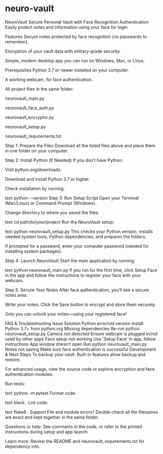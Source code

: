 # neuro-vault

NeuroVault
Secure Personal Vault with Face Recognition Authentication
Easily protect notes and information using your face for login.

Features
Secure notes protected by face recognition (no passwords to remember).

Encryption of your vault data with military-grade security.

Simple, modern desktop app you can run on Windows, Mac, or Linux.

Prerequisites
Python 3.7 or newer installed on your computer.

A working webcam, for face authentication.

All project files in the same folder:

neurovault_main.py

neurovault_face_auth.py

neurovault_encryptor.py

neurovault_setup.py

neurovault_requirements.txt

Step 1: Prepare the Files
Download all the listed files above and place them in one folder on your computer.

Step 2: Install Python (If Needed)
If you don’t have Python:

Visit python.org/downloads.

Download and install Python 3.7 or higher.

Check installation by running:

text
python --version
Step 3: Run Setup Script
Open your Terminal (Mac/Linux) or Command Prompt (Windows).

Change directory to where you saved the files:

text
cd path/to/your/project
Run the NeuroVault setup:

text
python neurovault_setup.py
This checks your Python version, installs needed system tools, Python dependencies, and prepares the folders.

If prompted for a password, enter your computer password (needed for installing system packages).

Step 4: Launch NeuroVault
Start the main application by running:

text
python neurovault_main.py
If you run for the first time, click Setup Face in the app and follow the instructions to register your face with your webcam.

Step 5: Secure Your Notes
After face authentication, you’ll see a secure notes area.

Write your notes. Click the Save button to encrypt and store them securely.

Only you can unlock your notes—using your registered face!

FAQ & Troubleshooting
Issue	Solution
Python error/old version	Install Python 3.7+ from python.org
Missing dependencies	Re-run python neurovault_setup.py
Camera not detected	Ensure webcam is plugged in/not used by other apps
Face setup not working	Use 'Setup Face' in app, follow instructions
App window doesn’t open	Run python neurovault_main.py
Notes not saving	Make sure face authentication is successful
Development & Next Steps
To backup your vault: Built-in features allow backup and restore.

For advanced usage, view the source code or explore encryption and face authentication modules.

Run tests:

text
python -m pytest
Format code:

text
black .
Lint code:

text
flake8 .
Support
File and module errors? Double-check all the filenames are exact and kept together in the same folder.

Questions or help: See comments in the code, or refer to the printed instructions during setup and app launch.

Learn more: Review the README and neurovault_requirements.txt for dependency info.

